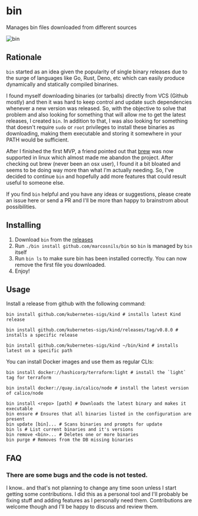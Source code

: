 # bin
Manages bin files downloaded from different sources

![bin](https://user-images.githubusercontent.com/1578458/87901619-ee629a80-ca2d-11ea-8609-8a8eb39801d2.gif)


## Rationale

`bin` started as an idea given the popularity of single binary releases due to the surge of  languages like 
Go, Rust, Deno, etc which can easily produce dynamically and statically compiled binarines. 

I found myself downloading binaries (or tarballs) directly from VCS (Github mostly) and then it was hard
to keep control and update such dependencies whenever a new version was released. So, with the objective 
to solve that problem and also looking for something that will allow me to get the latest releases, I created `bin`.
In addition to that, I was also looking for something that doesn't require `sudo` or `root` privileges to install 
these binaries as downloading, making them executable and storing it somewhere in your PATH would be sufficient.

After I finished the first MVP, a friend pointed out that [brew](https://brew.sh) was now supported in linux which almost 
made me abandon the project. After checking out brew (never been an osx user), I found it a bit bloated and seems
to be doing way more than what I'm actually needing. So, I've decided to continue `bin` and hopefully add more features
that could result useful to someone else. 

If you find `bin` helpful and you have any ideas or suggestions, please create an issue here or send a PR and I'll 
be more than happy to brainstrom about possibilities. 

## Installing

1. Download `bin` from the [releases](https://github.com/marcosnils/bin/releases)
2. Run `./bin install github.com/marcosnils/bin` so `bin` is managed by `bin` itself
3. Run `bin ls` to make sure bin has been installed correctly. You can now remove the first file you downloaded.
4. Enjoy!


## Usage

Install a release from github with the following command:

```
bin install github.com/kubernetes-sigs/kind # installs latest Kind release

bin install github.com/kubernetes-sigs/kind/releases/tag/v0.8.0 # installs a specific release

bin install github.com/kubernetes-sigs/kind ~/bin/kind # installs latest on a specific path 
```

You can install Docker images and use them as regular CLIs:

```
bin install docker://hashicorp/terraform:light # install the `light` tag for terraform

bin install docker://quay.io/calico/node # install the latest version of calico/node
```

```
bin install <repo> [path] # Downloads the latest binary and makes it executable 
bin ensure # Ensures that all binaries listed in the configuration are present
bin update [bin]... # Scans binaries and prompts for update
bin ls # List current binaries and it's versions
bin remove <bin>... # Deletes one or more binaries
bin purge # Removes from the DB missing binaries
```

## FAQ

### There are some bugs and the code is not tested. 

I know.. and that's not planning to change any time soon unless I start getting some contributions. I did this as a personal tool and I'll probably be fixing stuff and adding features as I personally need them. Contributions are welcome though and I'll be happy to discuss and review them. 



